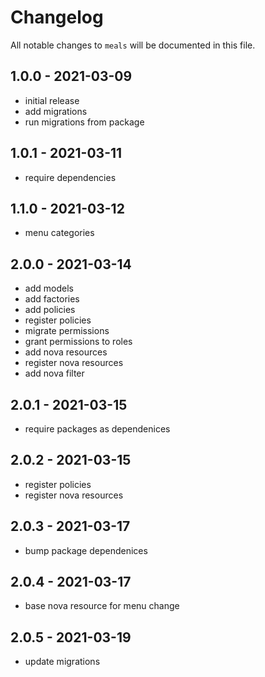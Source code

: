 # Changelog

All notable changes to `meals` will be documented in this file.

## 1.0.0 - 2021-03-09

- initial release
- add migrations
- run migrations from package

## 1.0.1 - 2021-03-11

- require dependencies

## 1.1.0 - 2021-03-12

- menu categories

## 2.0.0 - 2021-03-14

- add models
- add factories
- add policies
- register policies
- migrate permissions
- grant permissions to roles
- add nova resources
- register nova resources
- add nova filter

## 2.0.1 - 2021-03-15

- require packages as dependenices

## 2.0.2 - 2021-03-15

- register policies
- register nova resources

## 2.0.3 - 2021-03-17

- bump package dependenices

## 2.0.4 - 2021-03-17

- base nova resource for menu change

## 2.0.5 - 2021-03-19

- update migrations
